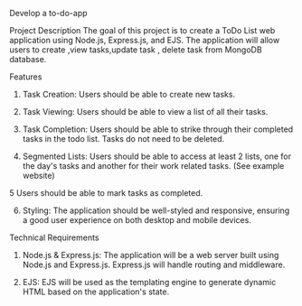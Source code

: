 Develop a to-do-app

Project Description
The goal of this project is to create a ToDo List web application using Node.js, Express.js, and EJS. The application will allow users to create ,view tasks,update task , delete task from MongoDB database. 


Features
1. Task Creation: Users should be able to create new tasks.

2. Task Viewing: Users should be able to view a list of all their tasks.

3. Task Completion: Users should be able to strike through their completed tasks in the todo list. Tasks do not need to be deleted.

4. Segmented Lists: Users should be able to access at least 2 lists, one for the day's tasks and another for their work related tasks. (See example website)

5 Users should be able to mark tasks as completed.

6. Styling: The application should be well-styled and responsive, ensuring a good user experience on both desktop and mobile devices.



Technical Requirements
1. Node.js & Express.js: The application will be a web server built using Node.js and Express.js. Express.js will handle routing and middleware.

2. EJS: EJS will be used as the templating engine to generate dynamic HTML based on the application's state.

